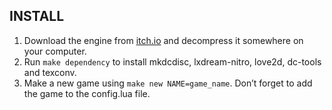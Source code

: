 ## INSTALL

1. Download the engine from [itch.io](http://itch.io) and decompress it somewhere on your computer.
2. Run `make dependency` to install mkdcdisc, lxdream-nitro, love2d, dc-tools and texconv.
3. Make a new game using `make new NAME=game_name`. Don’t forget to add the game to the config.lua file. 
